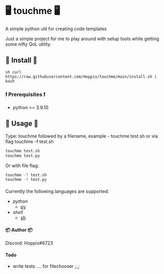 # 🖥️ touchme 🖥️ 

A simple python util for creating code templates        

Just a simple project for me to play around with setup tools while getting some nifty QoL utility.

## 🔧 Install 🔧

``sh
curl https://raw.githubusercontent.com/Hoppix/touchme/main/install.sh | bash
``

### ❗️ Prerequisites ❗️
* python >= 3.9.10

## 🚀 Usage 🚀
Type: touchme followed by a filename, example - touchme test.sh or via flag touchme -f test.sh      
```sh
touchme test.sh     
touchme test.py
```
Or with file flag:      
```sh
touchme -f test.sh     
touchme -f test.py
```

####
Currently the following languages are supported:        
* *python*
    * [py](resources/python_template.py)
* *shell*
    * [sh](resources/shell_template.sh)


#### 📦 Author 📦 
Discord: Hoppix#6723


#### Todo
* write tests .... for filechooser ;_;
